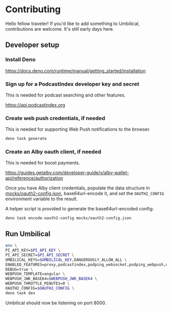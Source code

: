 # Contributing

Hello fellow traveler! If you'd like to add something to Umbilical, contributions
are welcome. It's still early days here.

## Developer setup

### Install Deno

https://docs.deno.com/runtime/manual/getting_started/installation

### Sign up for a PodcastIndex developer key and secret

This is needed for podcast searching and other features.

https://api.podcastindex.org

### Create web push credentials, if needed

This is needed for supporting Web Push notifications to the browser.

```bash
deno task generate
```

### Create an Alby oauth client, if needed

This is needed for boost payments.

https://guides.getalby.com/developer-guide/v/alby-wallet-api/reference/authorization

Once you have Alby client credentials, populate the data structure in
[mocks/oauth2-config.json](mocks/oauth2-config.json), base64url-encode it, and
set the `OAUTH2_CONFIG` environment variable to the result.

A helper script is provided to generate the base64url-encoded config:

`deno task encode-oauth2-config mocks/oauth2-config.json`

## Run Umbilical

```bash
env \
PI_API_KEY=$PI_API_KEY \
PI_API_SECRET=$PI_API_SECRET \
UMBILICAL_KEYS=$UMBILICAL_KEY,DANGEROUSLY_ALLOW_ALL \
ENABLED_FEATURES=proxy,podcastindex,podping_websocket,podping_webpush,oauth2 \
DEBUG=true \
WEBPUSH_TEMPLATE=angular \
WEBPUSH_JWK_BASE64=$WEBPUSH_JWK_BASE64 \
WEBPUSH_THROTTLE_MINUTES=0 \
OAUTH2_CONFIG=$OAUTH2_CONFIG \
deno task dev
```

Umbilical should now be listening on port 8000.
